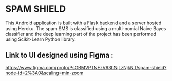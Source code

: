 # SPAM SHIELD


This Android application is built with a Flask backend and a server hosted using Heroku.
The spam SMS is classified using a multi-nomial Naive Bayes classifier and the deep learning part of the project has been performed using Scikit-Learn Python library.

## Link to UI designed using Figma : 

https://www.figma.com/proto/PsGBMVPTNEzV93hNjLzNjkNT/spam-shield?node-id=2%3A0&scaling=min-zoom
